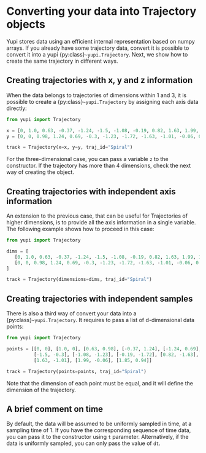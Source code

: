 # Converting your data into Trajectory objects

Yupi stores data using an efficient internal representation based on numpy arrays. If you already have some trajectory data, convert it is possible to convert it into a yupi {py:class}`~yupi.Trajectory`. Next, we show how to create the same trajectory in different ways.

## Creating trajectories with x, y and z information

When the data belongs to trajectories of dimensions within 1 and 3, it is possible to create a {py:class}`~yupi.Trajectory` by assigning each axis data directly:

```python
from yupi import Trajectory

x = [0, 1.0, 0.63, -0.37, -1.24, -1.5, -1.08, -0.19, 0.82, 1.63, 1.99, 1.85]
y = [0, 0, 0.98, 1.24, 0.69, -0.3, -1.23, -1.72, -1.63, -1.01, -0.06, 0.94]

track = Trajectory(x=x, y=y, traj_id="Spiral")
```

For the three-dimensional case, you can pass a variable `z` to the constructor. If the trajectory has more than 4 dimensions, check the next way of creating the object.

## Creating trajectories with independent axis information

An extension to the previous case, that can be useful for Trajectories of higher dimensions, is to provide all the axis information in a single variable. The following example shows how to proceed in this case:

```python
from yupi import Trajectory

dims = [
   [0, 1.0, 0.63, -0.37, -1.24, -1.5, -1.08, -0.19, 0.82, 1.63, 1.99, 1.85],
   [0, 0, 0.98, 1.24, 0.69, -0.3, -1.23, -1.72, -1.63, -1.01, -0.06, 0.94]
]

track = Trajectory(dimensions=dims, traj_id="Spiral")
```

## Creating trajectories with independent samples

There is also a third way of convert your data into a {py:class}`~yupi.Trajectory`. It requires to pass a list of d-dimensional data points:

```python
from yupi import Trajectory

points = [[0, 0], [1.0, 0], [0.63, 0.98], [-0.37, 1.24], [-1.24, 0.69],
          [-1.5, -0.3], [-1.08, -1.23], [-0.19, -1.72], [0.82, -1.63],
          [1.63, -1.01], [1.99, -0.06], [1.85, 0.94]]

track = Trajectory(points=points, traj_id="Spiral")
```

Note that the dimension of each point must be equal, and it will define the dimension of the trajectory.

## A brief comment on time

By default, the data will be assumed to be uniformly sampled in time, at a sampling time of 1. If you have the corresponding sequence of time data, you can pass it to the constructor using `t` parameter. Alternatively, if the data is uniformly sampled, you can only pass the value of `dt`.
